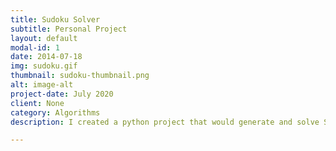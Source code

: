 ```yaml
---
title: Sudoku Solver
subtitle: Personal Project
layout: default
modal-id: 1
date: 2014-07-18
img: sudoku.gif
thumbnail: sudoku-thumbnail.png
alt: image-alt
project-date: July 2020
client: None
category: Algorithms
description: I created a python project that would generate and solve Sudokus using the Dancing Links algorithm. I learned a lot about backtracking efficiently, heuristics, and data structures through this experience.

---
```

